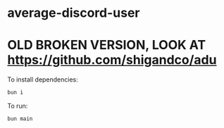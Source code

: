 # average-discord-user
# OLD BROKEN VERSION, LOOK AT https://github.com/shigandco/adu

To install dependencies:

```bash
bun i
```

To run:

```bash
bun main
```
